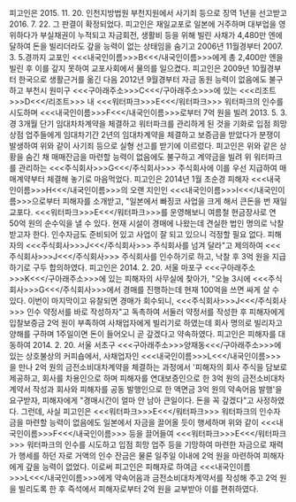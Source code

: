 피고인은 2015. 11. 20. 인천지방법원 부천지원에서 사기죄 등으로 징역 1년을 선고받고 2016. 7. 22. 그 판결이 확정되었다.
피고인은 재일교포로 일본에 거주하며 대부업을 영위하다가 부실채권이 누적되고 자금회전, 생활비 등을 위해 빌린 사채가 4,480만 엔에 달하여 돈을 빌리더라도 갚을 능력이 없는 상태임을 숨기고 2006년 11월경부터 2007. 3. 5.경까지 교포인 <<<내국인이름>>>B<<</내국인이름>>>에게 총 2,400만 엔을 빌린 후 이를 갚지 못하여 교포사회에서 물의를 일으켰다. 피고인은 2009년 10월경부터 한국으로 생활근거를 옮긴 다음 2012년 9월경부터 자금 동원 능력이 없음에도 불구하고 부천시 원미구 <<<구아래주소>>>C<<</구아래주소>>>에 있는 <<<리조트>>>D<<</리조트>>> 내 <<<워터파크>>>E<<</워터파크>>> 워터파크의 인수를 시도하며 <<<내국인이름>>>F<<</내국인이름>>>로부터 7억 원을 빌려 2013. 5. 3.경 3개월 단기 임대차차계약을 체결하고 워터파크를 관리하게 된 것을 기화로 입점 희망 상점 업주들에게 임대차기간 2년의 임대차계약을 체결하고 보증금을 받았다가 분쟁이 발생하여 위와 같이 사기죄 등으로 실형 선고를 받기에 이르렀다.
피고인은 위와 같은 상황을 숨긴 채 매매잔금을 마련할 능력이 없음에도 불구하고 계약금을 빌려 위 워터파크를 관리하는 <<<주식회사>>>G<<</주식회사>>> 주식회사에 이를 우선 지급하여 매매계약부터 체결해 놓기로 마음먹었다.
피고인은 2014년 1월 초순경 피해자 <<<내국인이름>>>H<<</내국인이름>>>의 오랜 지인인 <<<내국인이름>>>I<<</내국인이름>>>으로부터 피해자를 소개받고, "일본에서 빠징코 사업을 크게 해서 큰돈을 번 재일교포다. <<<워터파크>>>E<<</워터파크>>>를 운영해보니 여름철 현금장사로 연 50억 원의 순수익을 낼 수 있다. 현재 시설이 경매에 나왔는데 견실한 법인 명의로 낙찰 받고자 한다. 인수자금도 준비되어 있고 사업이 잘 되고 있으니 걱정할 필요 없다. 피해자의 <<<주식회사>>>J<<</주식회사>>> 주식회사를 넘겨 달라"고 제의하여 <<<주식회사>>>J<<</주식회사>>> 주식회사를 인수하기로 하고, 낙찰 후 3억 원을 지급하기로 구두 합의하였다.
피고인은 2014. 2. 20. 서울 마포구 <<<구아래주소>>>K<<</구아래주소>>>에 있는 피해자의 사무실에 찾아가, "오늘 3시에 <<<주식회사>>>G<<</주식회사>>>에서 경매를 진행하는데 현재 100억을 쓰면 싸게 살 수 있다. 이번이 마지막이고 유찰되면 경매가 회수되니, <<<주식회사>>>J<<</주식회사>>> 인수 약정서를 바로 작성하자"고 독촉하여 서둘러 약정서를 작성한 후 피해자에게 입찰보증금 2억 원이 부족하여 사채업자에게 빌리기로 하였는데 회사 명의로 빌리자고 양해를 구하며 1주일이면 돈이 들어오니 곧 갚겠다고 약속하였다.
피고인은 피해자를 대동하여 2014. 2. 20. 서울 서초구 <<<구아래주소>>>양재동<<</구아래주소>>>에 있는 상호불상의 커피숍에서, 사채업자인 <<<내국인이름>>>L<<</내국인이름>>>을 만나 2억 원의 금전소비대차계약을 체결하는 과정에서 '피해자의 회사 주식을 담보로 제공하고, 회사를 차용인으로 하며 피해자를 연대보증인으로 한 3억 원의 금전소비대차계약서 작성과 회사와 피해자를 공동 발행인으로 한 액면금 3억 원의 약속어음 발행'을 요구받자, 피해자에게 "경매시간이 얼마 안 남아 큰일이다. 돈을 꼭 갚겠다"고 사정하였다.
그런데, 사실 피고인은 <<<워터파크>>>E<<</워터파크>>> 워터파크의 인수자금을 마련할 능력이 없음에도 일본에서 자금을 끌어올 듯이 행세하며 위와 같이 <<<내국인이름>>>F<<</내국인이름>>> 등을 끌어들여 <<<워터파크>>>E<<</워터파크>>> 워터파크의 인수를 시도하고 입점 희망 업주 등을 기망하여 마련한 자금으로 재력가 행세를 하던 자로 거액의 인수 잔금은 물론 일주일 이내에 2억 원을 마련하여 피해자에게 갚을 능력이 없었다.
이로써 피고인은 피해자로 하여금 <<<내국인이름>>>L<<</내국인이름>>>에게 약속어음과 금전소비대차계약서를 작성해 주고 2억 원을 빌리도록 한 후 즉석에서 피해자로부터 2억 원을 교부받아 이를 편취하였다.